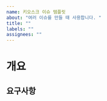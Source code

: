 ```yaml
---
name: 키오스크 이슈 템플릿
about: "여러 이슈를 만들 때 사용합니다. "
title: ""
labels: ""
assignees: ""
---
```


# 개요

## 요구사항
